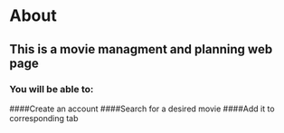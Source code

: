 # About

## This is a movie managment and planning web page

### You will be able to:
####Create an account
####Search for a desired movie
####Add it to corresponding tab
